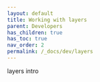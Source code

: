 ```yaml
---
layout: default
title: Working with layers
parent: Developers
has_children: true
has_toc: true
nav_order: 2
permalink: /_docs/dev/layers
---
```


layers intro